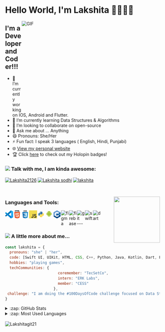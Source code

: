 # Hello World, I'm Lakshita  👋👩🏾‍💻

 <img align="right" alt="GIF" src="https://user-images.githubusercontent.com/96912350/194726088-c9e28ea3-c27e-4080-bf7d-fbde17d5c7eb.gif" width="450" height="288" />


## I'm a Developer and Coder!!!
- 🔭 I’m currently working on IOS, Android and Flutter.
- 🌱 I’m currently learning Data Structures & Algorithms
- 👯 I’m looking to collaborate on open-source
- 💬 Ask me about ... Anything
- 😄 Pronouns: She/Her
- ⚡ Fun fact: I speak 3 languages ( English, Hindi, Punjabi)
- 🌐 <a href="https://lakshitagit21.github.io/MyPortfolio/">View my personal website</a>
- 🏆 Click <a href = "https://holopin.io/@lakshita">here</a> to check out my Holopin badges!


### <img src="https://media.giphy.com/media/LnQjpWaON8nhr21vNW/giphy.gif" width="60"> Talk with me, I am kinda awesome:
<p align="left">
<a href="https://twitter.com/lakshita2126" target="blank"><img align="center" src="https://raw.githubusercontent.com/rahuldkjain/github-profile-readme-generator/master/src/images/icons/Social/twitter.svg" alt="Lakshita2126" height="30" width="40" /></a>
<a href="https://www.linkedin.com/in/lakshita-sodhi-22597b223/" target="blank"><img align="center" src="https://raw.githubusercontent.com/rahuldkjain/github-profile-readme-generator/master/src/images/icons/Social/linked-in-alt.svg" alt="Lakshita sodhi" height="30" width="40" /></a>
<a href="https://instagram.com/lakshita._.sodhi46" target="blank"><img align="center" src="https://raw.githubusercontent.com/rahuldkjain/github-profile-readme-generator/master/src/images/icons/Social/instagram.svg" alt="lakshita" height="30" width="40" /></a>
</p>

<br />

<img align="right" width="150" height="150" src="https://user-images.githubusercontent.com/96912350/194727229-6aa2633d-bd77-4dd4-99e5-5f95d2f9eb6a.gif"></a>
### Languages and Tools:

<img align="left" alt="Visual Studio Code" width="26px" src="https://raw.githubusercontent.com/github/explore/80688e429a7d4ef2fca1e82350fe8e3517d3494d/topics/visual-studio-code/visual-studio-code.png" />
<img align="left" alt="HTML5" width="26px" src="https://raw.githubusercontent.com/github/explore/80688e429a7d4ef2fca1e82350fe8e3517d3494d/topics/html/html.png" />
<img align="left" alt="CSS3" width="26px" src="https://raw.githubusercontent.com/github/explore/80688e429a7d4ef2fca1e82350fe8e3517d3494d/topics/css/css.png" />
<img align="left" alt="JavaScript" width="26px" src="https://raw.githubusercontent.com/github/explore/80688e429a7d4ef2fca1e82350fe8e3517d3494d/topics/javascript/javascript.png" />
<img align="left" alt="python" width="26px" src="https://raw.githubusercontent.com/github/explore/80688e429a7d4ef2fca1e82350fe8e3517d3494d/topics/python/python.png" />
<img align="left" alt="android" width="26px" src="https://raw.githubusercontent.com/devicons/devicon/master/icons/android/android-original-wordmark.svg" />
<img align="left" alt="C++" width="26px" src="https://raw.githubusercontent.com/devicons/devicon/master/icons/cplusplus/cplusplus-original.svg" />
<img align="left" alt="figma" width="26px" src="https://www.vectorlogo.zone/logos/figma/figma-icon.svg" />
<img align="left" alt="firebase" width="26px" src="https://www.vectorlogo.zone/logos/firebase/firebase-icon.svg" />
<img align="left" alt="git" width="26px" src="https://www.vectorlogo.zone/logos/git-scm/git-scm-icon.svg" />
<img align="left" alt="swift" width="26px" src="https://www.vectorlogo.zone/logos/swift/swift-icon.svg" />
<img align="left" alt="dart" width="26px" src="https://www.vectorlogo.zone/logos/dartlang/dartlang-icon.svg" />

<br />
<br />
---

### <img src="https://media.giphy.com/media/VgCDAzcKvsR6OM0uWg/giphy.gif" width="50"> A little more about me...  

```javascript
const lakshita = {
  pronouns: "she" | "her",
  code: [Swift UI, UIKit, HTML, CSS, C++, Python, Java, Kotlin, Dart, Flutter],
  hobbies: "playing games",
  techCommunities: {
                        coremember: "TecSetCo",
                        intern: "ERK Labs",
                        member: "CESS"
                      },
 challenge: "I am doing the #100DaysOfCode challenge focused on Data Structures & Algorithms"
}
```

<details>
  <summary>:zap: GitHub Stats</summary>

  <img width="48%" src='https://github-readme-stats.vercel.app/api?username=Lakshitagit21&show_icons=true&theme=radical&count_private=true'/>

</details>

<details>
  <summary>:zap: Most Used Languages</summary>

<img align="left" alt="Lakshita's GitHub Top Languages" src="https://github-readme-stats.vercel.app/api/top-langs/?username=Lakshitagit21&show_icons=true&theme=radical&count_private=true" />

</details>
<br />

 
 <img width="48%" src="https://github-readme-streak-stats.herokuapp.com/?user=Lakshitagit21&count_private=true&theme=radical" alt="Lakshitagit21" />

<br />
<br />





[linkedin]: https://www.linkedin.com/in/lakshita-sodhi-22597b223/
[portfolio]: https://lakshitagit21.github.io/MyPortfolio/
